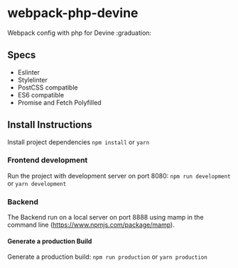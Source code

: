 # webpack-php-devine

Webpack config with php for Devine :graduation:

## Specs
* Eslinter
* Stylelinter
* PostCSS compatible
* ES6 compatible
* Promise and Fetch Polyfilled

## Install Instructions

Install project dependencies
`npm install` or `yarn`

### Frontend development
Run the project with development server on port 8080:
`npm run development` or `yarn development`

### Backend
The Backend run on a local server on port 8888 using mamp in the command line (https://www.npmjs.com/package/mamp).

#### Generate a production Build
Generate a production build:
`npm run production` or `yarn production`
